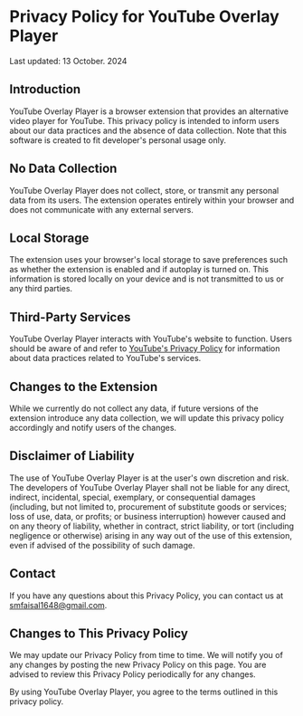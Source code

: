 # Privacy Policy for YouTube Overlay Player

Last updated: 13 October. 2024

## Introduction

YouTube Overlay Player is a browser extension that provides an alternative video player for YouTube. This privacy policy is intended to inform users about our data practices and the absence of data collection. Note that this software is created to fit developer's personal usage only.

## No Data Collection

YouTube Overlay Player does not collect, store, or transmit any personal data from its users. The extension operates entirely within your browser and does not communicate with any external servers.

## Local Storage

The extension uses your browser's local storage to save preferences such as whether the extension is enabled and if autoplay is turned on. This information is stored locally on your device and is not transmitted to us or any third parties.

## Third-Party Services

YouTube Overlay Player interacts with YouTube's website to function. Users should be aware of and refer to [YouTube's Privacy Policy](https://www.youtube.com/about/policies/#community-guidelines) for information about data practices related to YouTube's services.

## Changes to the Extension

While we currently do not collect any data, if future versions of the extension introduce any data collection, we will update this privacy policy accordingly and notify users of the changes.

## Disclaimer of Liability

The use of YouTube Overlay Player is at the user's own discretion and risk. The developers of YouTube Overlay Player shall not be liable for any direct, indirect, incidental, special, exemplary, or consequential damages (including, but not limited to, procurement of substitute goods or services; loss of use, data, or profits; or business interruption) however caused and on any theory of liability, whether in contract, strict liability, or tort (including negligence or otherwise) arising in any way out of the use of this extension, even if advised of the possibility of such damage.

## Contact

If you have any questions about this Privacy Policy, you can contact us at smfaisal1648@gmail.com.

## Changes to This Privacy Policy

We may update our Privacy Policy from time to time. We will notify you of any changes by posting the new Privacy Policy on this page. You are advised to review this Privacy Policy periodically for any changes.

By using YouTube Overlay Player, you agree to the terms outlined in this privacy policy.
